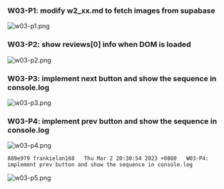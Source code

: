 ### W03-P1: modify w2_xx.md to fetch images from supabase
 
![w03-p1.png](https://casmvaldsmrrajnyisdj.supabase.co/storage/v1/object/public/demo-64/md_1N_img/w03-p1.png)
 

### W03-P2: show reviews[0] info when DOM is loaded
 
![w03-p2.png](https://casmvaldsmrrajnyisdj.supabase.co/storage/v1/object/public/demo-64/md_1N_img/w03-p2.png)


### W03-P3: implement next button and show the sequence in console.log
 
![w03-p3.png](https://casmvaldsmrrajnyisdj.supabase.co/storage/v1/object/public/demo-64/md_1N_img/w03-p3.png)

### W03-P4: implement prev button and show the sequence in console.log
 
![w03-p4.png](https://casmvaldsmrrajnyisdj.supabase.co/storage/v1/object/public/demo-64/md_1N_img/w03-p4.png)
```
889e979 frankielan168   Thu Mar 2 20:30:54 2023 +0800   W03-P4: implement prev button and show the sequence in console.log
```
![w03-p5.png](https://casmvaldsmrrajnyisdj.supabase.co/storage/v1/object/public/demo-64/md_1N_img/w03-p5.png)
```

```